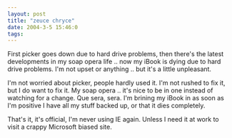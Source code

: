 ```yaml
---
layout: post
title: "zeuce chryce"
date: 2004-3-5 15:46:0
tags: 
---
```


First picker goes down due to hard drive problems, then there's the latest developments in my soap opera life .. now my iBook is dying due to hard drive problems. I'm not upset or anything .. but it's a little unpleasant.

I'm not worried about picker, people hardly used it. I'm not rushed to fix it, but I do want to fix it. My soap opera .. it's nice to be in one instead of watching for a change. Que sera, sera. I'm brining my iBook in as soon as I'm positive I have all my stuff backed up, or that it dies completely.

That's it, it's official, I'm never using IE again. Unless I need it at work to visit a crappy Microsoft biased site.

